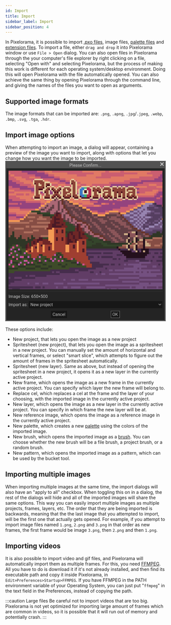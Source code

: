 ```yaml
---
id: Import
title: Import
sidebar_label: Import
sidebar_position: 4
---
```


In Pixelorama, it is possible to import [.pxo files](../concepts/project/#pxo-files), image files, [palette files](palettes) and [extension files](../extension_system/extension_basics). To import a file, either `drag and drop` it into Pixelorama window or use `File > Open` dialog. You can also open files in Pixelorama through the your computer's file explorer by right clicking on a file, selecting "Open with" and selecting Pixelorama, but the process of making this work is different for each operating system/desktop environment. Doing this will open Pixelorama with the file automatically opened. You can also achieve the same thing by opening Pixelorama through the command line, and giving the names of the files you want to open as arguments.

## Supported image formats
The image formats that can be imported are: `.png`, `.apng`, `.jpg`/`.jpeg`, `.webp`, `.bmp`, `.svg`, `.tga`, `.hdr`.

## Import image options
When attempting to import an image, a dialog will appear, containing a preview of the image you want to import, along with options that let you change how you want the image to be imported.
![Import image dialog](../../static/img/import_options_dialog.png)

These options include:
- New project, that lets you open the image as a new project
- Spritesheet (new project), that lets you open the image as a spritesheet in a new project. You can manually set the amount of horizontal and vertical frames, or select "smart slice", which attempts to figure out the amount of frames in the spritesheet automatically.
- Spritesheet (new layer). Same as above, but instead of opening the spritesheet in a new project, it opens it as a new layer in the currently active project.
- New frame, which opens the image as a new frame in the currently active project. You can specify which layer the new frame will belong to.
- Replace cel, which replaces a cel at the frame and the layer of your choosing, with the imported image in the currently active project.
- New layer, which opens the image as a new layer in the currently active project. You can specify in which frame the new layer will be at.
- New reference image, which opens the image as a reference image in the currently active project.
- New palette, which creates a new [palette](palettes) using the colors of the imported image.
- New brush, which opens the imported image as a [brush](../concepts/brush). You can choose whether the new brush will be a file brush, a project brush, or a random brush.
- New pattern, which opens the imported image as a pattern, which can be used by the bucket tool.

## Importing multiple images
When importing multiple images at the same time, the import dialogs will also have an "apply to all" checkbox. When toggling this on in a dialog, the rest of the dialogs will hide and all of the imported images will share the same options. This way you can easily import multiple images as multiple projects, frames, layers, etc. The order that they are being imported is backwards, meaning that the the last image that you attempted to import, will be the first one that actually gets opened. For example, if you attempt to import image files named `1.png`, `2.png` and `3.png` in that order as new frames, the first frame would be image `3.png`, then `2.png` and then `1.png`.

## Importing videos
It is also possible to import video and gif files, and Pixelorama will automatically import them as multiple frames. For this, you need [FFMPEG](https://ffmpeg.org/). All you have to do is download it if it's not already installed, and then find its executable path and copy it inside Pixelorama, in `Edit>Preferences>Startup>FFMPEG`. If you have FFMPEG in the PATH environment variable of your Operating System, you can just put "`ffmpeg`" in the text field in the Preferences, instead of copying the path.

:::caution Large files
Be careful not to import videos that are too big. Pixelorama is not yet optimized for importing large amount of frames which are common in videos, so it is possible that it will run out of memory and potentially crash.
:::
